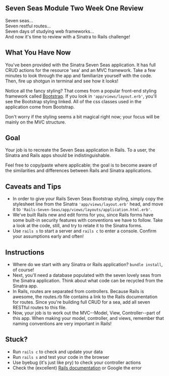 ## Seven Seas Module Two Week One Review

Seven seas...<br>
Seven restful routes...<br>
Seven days of studying web frameworks...<br>
And now it's time to review with a Sinatra to Rails challenge!

## What You Have Now

You've been provided with the Sinatra Seven Seas application. It has full CRUD actions for the resource 'sea' and an MVC framework. Take a few minutes to look through the app and familiarize yourself with the code. Then, fire up shotgun in terminal and see how it looks!

Notice all the fancy styling? That comes from a popular front-end styling framework called <a href="http://getbootstrap.com/">Bootstrap</a>. If you look in <code>'app/views/layout.erb'</code>, you'll see the Bootstrap styling linked. All of the css classes used in the application come from Bootstrap.

Don't worry if the styling seems a bit magical right now; your focus will be mainly on the MVC structure.

## Goal
Your job is to recreate the Seven Seas application in Rails. To a user, the Sinatra and Rails apps should be indistinguishable.

Feel free to copy/paste where applicable; the goal is to become aware of the similarities and differences between Rails and Sinatra applications.

## Caveats and Tips

 - In order to give your Rails Seven Seas Bootstrap styling, simply copy the stylesheet line from the Sinatra <code>'app/views/layout.erb'</code> head, and move it to <code>'Rails-Seven-Seas/app/views/layouts/application.html.erb'</code>.
 - We've built Rails new and edit forms for you, since Rails forms have some built-in security features with conventions we have to follow. Take a look at the code, still, and try to relate it to the Sinatra forms.
 - Use <code>rails s</code> to start a server and <code>rails c</code> to enter a console. Confirm your assumptions early and often!

## Instructions
 - Where do we start with any Sinatra or Rails application? <code>bundle install</code>, of course!
 - Next, you'll need a database populated with the seven lovely seas from the Sinatra application. Think about what code can be recycled from the Sinatra app.
 - In Rails, routes are separated from controllers. Because Rails is awesome, the routes.rb file contains a link to the Rails documentation for routes. Since you're building full CRUD for a sea, add all seven RESTful routes to this file.
 - Now, your job is to work out the MVC--Model, View, Controller--part of this app. When making your model, controller, and views, remember that naming conventions are very important in Rails!

## Stuck?
  - Run <code>rails c</code> to check and update your data
  - Run <code>rails s</code> and test your code in the browser
  - Use byebug (it's just like pry) to check your controller actions
  - Check the (excellent) <a href="http://guides.rubyonrails.org/">Rails documentation</a> or Google the error
